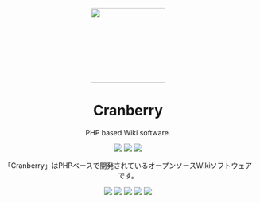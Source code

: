 <p align="center"><img src="https://cdn.rawgit.com/CranberryProject/Cranberry/master/asset/logo/Cranberry.png" width="150px"></p>
<h1 align="center">Cranberry</h1>
<p align="center">PHP based Wiki software.</p>
<p align="center">
    <a href="https://github.com/CranberryProject/Cranberry/releases"><img src="https://img.shields.io/badge/Codename-Biscuit-blue.svg"></a>
    <a href="http://php.net/"><img src="https://img.shields.io/badge/powered_by-PHP-3362c2.svg"></a>
    <a><img src="https://img.shields.io/badge/license-MIT-212121.svg"></a>
</p>

<p align="center">「Cranberry」はPHPベースで開発されているオープンソースWikiソフトウェアです。</p>

<p align="center">
    <a href="https://styleci.io/repos/68639205/"><img src="https://styleci.io/repos/68639205/shield?style=flat"></a>
    <a href="https://travis-ci.org/CranberryProject/Cranberry"><img src="https://img.shields.io/travis/CranberryProject/Cranberry.svg?maxAge=2592000"></a>
    <a href="https://sideci.com/gh/68639205/news_feed"><img src="https://img.shields.io/badge/Review-SideCI-blue.svg"></a>
    <a href="https://zube.io/projects/4981/kanban"><img src="https://img.shields.io/badge/Kanban-Zube-9C27B0.svg"></a>
    <a href="https://cranberry.katabamia.me/"><img src="https://img.shields.io/badge/Live_demo-here-lightgrey.svg"></a>
</p>

